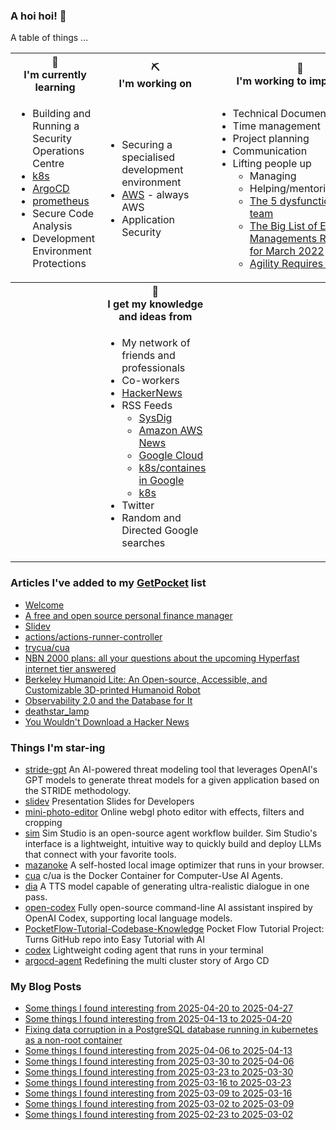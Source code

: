 ### A hoi hoi! 👋

A table of things ...

<table>
    <tr>
        <th>🌱<br/>I'm currently learning</th>
        <th>⛏<br/> I'm working on</th>
        <th>🚧<br/>I'm working to improve on</th>
    </tr>
    <tr>
        <td>
            <ul>
                <li>Building and Running a Security Operations Centre</li>
                <li><a href="https://kubernetes.io/">k8s</a></li>
                <li><a href="https://argoproj.github.io/">ArgoCD</a></li>
                <li><a href="https://prometheus.io/">prometheus</a></li>
                <li>Secure Code Analysis</li>
                <li>Development Environment Protections</li>
            </ul>
        </td>
        <td>
            <ul>
                <li>Securing a specialised development environment</li>
                <li><a href="https://aws.amazon.com/">AWS</a> - always AWS</li>
                <li>Application Security</li>
            </ul>
        </td>
        <td>
            <ul>
                <li>Technical Documentation</li>
                <li>Time management</li>
                <li>Project planning</li>
                <li>Communication</li>
                <li>Lifting people up
                    <ul>
                      <li>Managing</li>
                      <li>Helping/mentoring/coaching</li>
                      <li><a href="https://valid.com/5-dysfunctions-of-a-team/">The 5 dysfunctions of a team</a></li>
                      <li><a href="https://practicallyleading.dev/the-big-list-of-engineering-management-resources-march-2022">The Big List of Engineering Managements Resources - for March 2022</a></li>
                      <li><a href="https://www.industriallogic.com/blog/agility-requires-balance/">Agility Requires Balance</a></li>
                    </ul>
                </li>
            </ul>
        </td>
    </tr>
    <tr>
        <th>&nbsp;</th>
        <th>🏫<br/>I get my knowledge and ideas from</th>
        <th>&nbsp;</th>
    </tr>
    <tr>
        <td>&nbsp;</td>
        <td>
            <ul>
                <li>My network of friends and professionals</li>
                <li>Co-workers</li>
                <li><a href="https://news.ycombinator.com/">HackerNews</a></li>
                <li>RSS Feeds
                    <ul>
                        <li><a href="http://fetchrss.com/rss/5b4e9e358a93f8cc058b4567960404014.xml">SysDig</a></li>
                        <li><a href="https://aws.amazon.com/new/feed/">Amazon AWS News</a></li>
                        <li><a href="https://cloudblog.withgoogle.com/rss/">Google Cloud</a></li>
                        <li><a href="https://cloudblog.withgoogle.com/products/containers-kubernetes/rss/">k8s/containes in Google</a></li>
                        <li><a href="https://kubernetes.io/feed.xml">k8s</a></li>
                    </ul>
                </li>
                <li>Twitter</li>
                <li>Random and Directed Google searches</li>
            </ul>
        </td>
        <td>&nbsp;</td>
    </tr>
</table>

### Articles I've added to my [GetPocket](https://getpocket.com/) list

* [Welcome](https://www.learn-c.org)
* [A free and open source personal finance manager](https://www.firefly-iii.org/)
* [Slidev](https://sli.dev/)
* [actions/actions-runner-controller](https://github.com/actions/actions-runner-controller)
* [trycua/cua](https://github.com/trycua/cua)
* [NBN 2000 plans: all your questions about the upcoming Hyperfast internet tier answered](https://www.techradar.com/computing/wi-fi-broadband/best-nbn-2000-plans)
* [Berkeley Humanoid Lite: An Open-source, Accessible, and Customizable 3D-printed Humanoid Robot](https://lite.berkeley-humanoid.org/)
* [Observability 2.0 and the Database for It](https://greptime.com/blogs/2025-04-25-greptimedb-observability2-new-database)
* [deathstar_lamp](https://gitlab.com/sephalon/deathstar_lamp)
* [You Wouldn't Download a Hacker News](https://www.jasonthorsness.com/25)

### Things I'm star-ing

* [stride-gpt](https://github.com/mrwadams/stride-gpt)
  An AI-powered threat modeling tool that leverages OpenAI's GPT models to generate threat models for a given application based on the STRIDE methodology.
* [slidev](https://github.com/slidevjs/slidev)
  Presentation Slides for Developers
* [mini-photo-editor](https://github.com/xdadda/mini-photo-editor)
  Online webgl photo editor with effects, filters and cropping
* [sim](https://github.com/simstudioai/sim)
  Sim Studio is an open-source agent workflow builder. Sim Studio's interface is a lightweight, intuitive way to quickly build and deploy LLMs that connect with your favorite tools.
* [mazanoke](https://github.com/civilblur/mazanoke)
  A self-hosted local image optimizer that runs in your browser.
* [cua](https://github.com/trycua/cua)
  c/ua is the Docker Container for Computer-Use AI Agents.
* [dia](https://github.com/nari-labs/dia)
  A TTS model capable of generating ultra-realistic dialogue in one pass.
* [open-codex](https://github.com/codingmoh/open-codex)
  Fully open-source command-line AI assistant inspired by OpenAI Codex, supporting local language models.
* [PocketFlow-Tutorial-Codebase-Knowledge](https://github.com/The-Pocket/PocketFlow-Tutorial-Codebase-Knowledge)
  Pocket Flow Tutorial Project: Turns GitHub repo into Easy Tutorial with AI
* [codex](https://github.com/openai/codex)
  Lightweight coding agent that runs in your terminal
* [argocd-agent](https://github.com/argoproj-labs/argocd-agent)
  Redefining the multi cluster story of Argo CD

### My Blog Posts

* [Some things I found interesting from 2025-04-20 to 2025-04-27](https://pgmac.net.au/last-week/2025/04/27/interesting-last-week.html)
* [Some things I found interesting from 2025-04-13 to 2025-04-20](https://pgmac.net.au/last-week/2025/04/20/interesting-last-week.html)
* [Fixing data corruption in a PostgreSQL database running in kubernetes as a non-root container](https://pgmac.net.au/tech/2025/04/19/bitnami-postgresql-corrupt-data-fix.html)
* [Some things I found interesting from 2025-04-06 to 2025-04-13](https://pgmac.net.au/last-week/2025/04/13/interesting-last-week.html)
* [Some things I found interesting from 2025-03-30 to 2025-04-06](https://pgmac.net.au/last-week/2025/04/06/interesting-last-week.html)
* [Some things I found interesting from 2025-03-23 to 2025-03-30](https://pgmac.net.au/last-week/2025/03/30/interesting-last-week.html)
* [Some things I found interesting from 2025-03-16 to 2025-03-23](https://pgmac.net.au/last-week/2025/03/23/interesting-last-week.html)
* [Some things I found interesting from 2025-03-09 to 2025-03-16](https://pgmac.net.au/last-week/2025/03/16/interesting-last-week.html)
* [Some things I found interesting from 2025-03-02 to 2025-03-09](https://pgmac.net.au/last-week/2025/03/09/interesting-last-week.html)
* [Some things I found interesting from 2025-02-23 to 2025-03-02](https://pgmac.net.au/last-week/2025/03/02/interesting-last-week.html)
